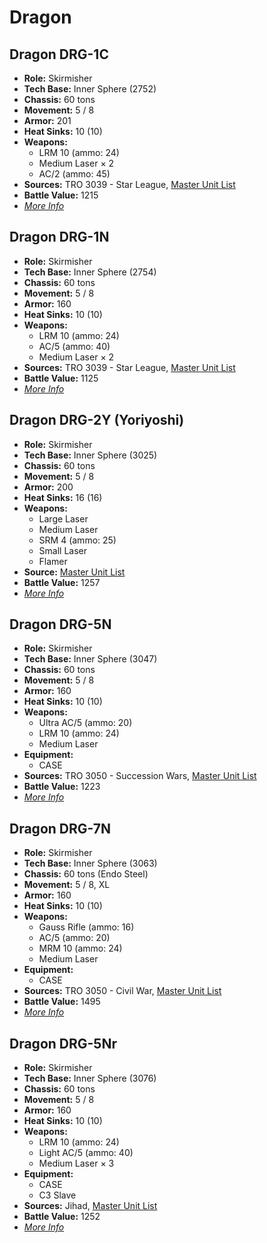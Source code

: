 # Dragon
## Dragon DRG-1C
- **Role:** Skirmisher
- **Tech Base:** Inner Sphere (2752)
- **Chassis:** 60 tons
- **Movement:** 5 / 8
- **Armor:** 201
- **Heat Sinks:** 10 (10)
- **Weapons:**
  - LRM 10 (ammo: 24)
  - Medium Laser × 2
  - AC/2 (ammo: 45)
- **Sources:** TRO 3039 - Star League, [Master Unit List](http://masterunitlist.info/Unit/Details/908/dragon-drg-1c)
- **Battle Value:** 1215
- [*More Info*](dragon/dragon_drg-1c.md)

## Dragon DRG-1N
- **Role:** Skirmisher
- **Tech Base:** Inner Sphere (2754)
- **Chassis:** 60 tons
- **Movement:** 5 / 8
- **Armor:** 160
- **Heat Sinks:** 10 (10)
- **Weapons:**
  - LRM 10 (ammo: 24)
  - AC/5 (ammo: 40)
  - Medium Laser × 2
- **Sources:** TRO 3039 - Star League, [Master Unit List](http://masterunitlist.info/Unit/Details/909/dragon-drg-1n)
- **Battle Value:** 1125
- [*More Info*](dragon/dragon_drg-1n.md)

## Dragon DRG-2Y (Yoriyoshi)
- **Role:** Skirmisher
- **Tech Base:** Inner Sphere (3025)
- **Chassis:** 60 tons
- **Movement:** 5 / 8
- **Armor:** 200
- **Heat Sinks:** 16 (16)
- **Weapons:**
  - Large Laser
  - Medium Laser
  - SRM 4 (ammo: 25)
  - Small Laser
  - Flamer
- **Source:** [Master Unit List](http://masterunitlist.info/Unit/Details/910/dragon-drg-2y-yoriyoshi)
- **Battle Value:** 1257
- [*More Info*](dragon/dragon_drg-2y_yoriyoshi.md)

## Dragon DRG-5N
- **Role:** Skirmisher
- **Tech Base:** Inner Sphere (3047)
- **Chassis:** 60 tons
- **Movement:** 5 / 8
- **Armor:** 160
- **Heat Sinks:** 10 (10)
- **Weapons:**
  - Ultra AC/5 (ammo: 20)
  - LRM 10 (ammo: 24)
  - Medium Laser
- **Equipment:**
  - CASE
- **Sources:** TRO 3050 - Succession Wars, [Master Unit List](http://masterunitlist.info/Unit/Details/911/dragon-drg-5n)
- **Battle Value:** 1223
- [*More Info*](dragon/dragon_drg-5n.md)

## Dragon DRG-7N
- **Role:** Skirmisher
- **Tech Base:** Inner Sphere (3063)
- **Chassis:** 60 tons (Endo Steel)
- **Movement:** 5 / 8, XL
- **Armor:** 160
- **Heat Sinks:** 10 (10)
- **Weapons:**
  - Gauss Rifle (ammo: 16)
  - AC/5 (ammo: 20)
  - MRM 10 (ammo: 24)
  - Medium Laser
- **Equipment:**
  - CASE
- **Sources:** TRO 3050 - Civil War, [Master Unit List](http://masterunitlist.info/Unit/Details/5450/dragon-drg-7n)
- **Battle Value:** 1495
- [*More Info*](dragon/dragon_drg-7n.md)

## Dragon DRG-5Nr
- **Role:** Skirmisher
- **Tech Base:** Inner Sphere (3076)
- **Chassis:** 60 tons
- **Movement:** 5 / 8
- **Armor:** 160
- **Heat Sinks:** 10 (10)
- **Weapons:**
  - LRM 10 (ammo: 24)
  - Light AC/5 (ammo: 40)
  - Medium Laser × 3
- **Equipment:**
  - CASE
  - C3 Slave
- **Sources:** Jihad, [Master Unit List](http://masterunitlist.info/Unit/Details/912/dragon-drg-5nr)
- **Battle Value:** 1252
- [*More Info*](dragon/dragon_drg-5nr.md)

